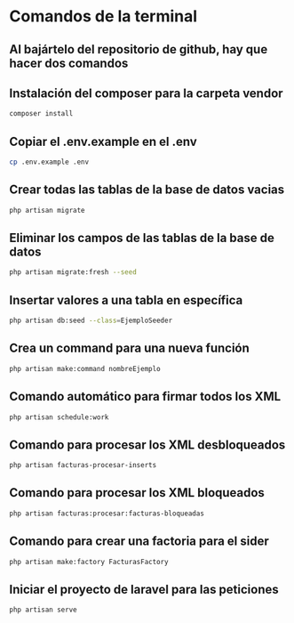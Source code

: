 # Comandos de la terminal 

## Al bajártelo del repositorio de github, hay que hacer dos comandos

## Instalación del composer para la carpeta vendor

```sh
composer install
```

## Copiar el .env.example en el .env

```sh
cp .env.example .env
```

## Crear todas las tablas de la base de datos vacias

```sh
php artisan migrate
```

## Eliminar los campos de las tablas de la base de datos

```sh
php artisan migrate:fresh --seed
```

## Insertar valores a una tabla en específica

```sh
php artisan db:seed --class=EjemploSeeder
```

## Crea un command para una nueva función

```sh
php artisan make:command nombreEjemplo
```

## Comando automático para firmar todos los XML

```sh
php artisan schedule:work
```

## Comando para procesar los XML desbloqueados

```sh
php artisan facturas-procesar-inserts
```

## Comando para procesar los XML bloqueados

```sh
php artisan facturas:procesar:facturas-bloqueadas
```

## Comando para crear una factoria para el sider

```sh
php artisan make:factory FacturasFactory
```

## Iniciar el proyecto de laravel para las peticiones

```sh
php artisan serve
```